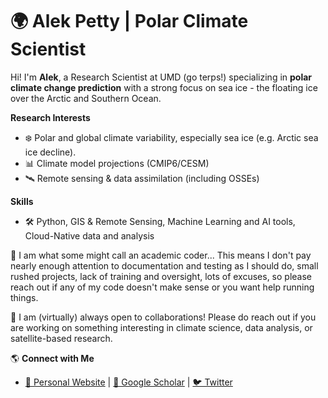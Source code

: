 # 🌍 Alek Petty | Polar Climate Scientist

Hi! I'm **Alek**, a Research Scientist at UMD (go terps!) specializing in **polar climate change prediction** with a strong focus on sea ice - the floating ice over the Arctic and Southern Ocean.

**Research Interests**  
- ❄️ Polar and global climate variability, especially sea ice (e.g. Arctic sea ice decline).
- 📊 Climate model projections (CMIP6/CESM)
- 🛰️ Remote sensing & data assimilation (including OSSEs)

**Skills**  
- 🛠 Python, GIS & Remote Sensing, Machine Learning and AI tools, Cloud-Native data and analysis  

🚨 I am what some might call an academic coder... This means I don't pay nearly enough attention to documentation and testing as I should do, small rushed projects, lack of training and oversight, lots of excuses, so please reach out if any of my code doesn't make sense or you want help running things. 

🚀 I am (virtually) always open to collaborations! Please do reach out if you are working on something interesting in climate science, data analysis, or satellite-based research.

🌎 **Connect with Me**  
- [🔗 Personal Website](www.alekpetty.com) | [📄 Google Scholar](https://scholar.google.cl/citations?hl=en&pli=1&user=RZ8QtrEAAAAJ) | [🐦 Twitter](https://twitter.com/alekpetty) 
